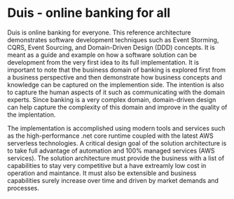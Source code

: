# Duis - online banking for all
Duis is online banking for everyone. This reference architecture demonstrates software development techniques such as Event Storming, CQRS, Event Sourcing, and Domain-Driven Design (DDD) concepts. It is meant as a guide and example on how a software solution can be development from the very first idea to its full implementation. It is important to note that the business domain of banking is explored first from a business perspective and then demonstrate how business concepts and knowledge can be captured on the implemention side. The intention is also to capture the human aspects of it such as communicating with the domain experts. Since banking is a very complex domain, domain-driven design can help capture the complexity of this domain and improve in the quality of the implentation.

The implementation is accomplished using modern tools and services such as the high-performance .net core runtime coupled with the latest AWS serverless technologies. A critical design goal of the solution architecture is to take full advantage of automation and 100% managed services (AWS services). The solution architecture must provide the business with a list of capabilities to stay very competitive but a have extreamly low cost in operation and maintance. It must also be extensible and business capabilities surely increase over time and driven by market demands and processes.


